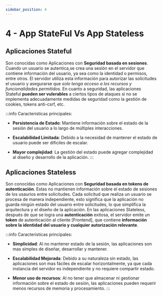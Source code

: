 ```yaml
---
sidebar_position: 4
---
```


# 4 - App StateFul Vs App Stateless

## Aplicaciones Stateful
Son conocidas como Aplicaciones con **Seguridad basada en sesiones**. Cuando un usuario se autentica,se crea una sesión en el servidor que contiene información del usuario, ya sea como la identidad o permisos, entre otros. 
El servidor utiliza esta información para autorizar las solicitudes el usuario y asegurarse que *solo tenga acceso a los recursos y funcionalidades permitidos.*
En cuanto a seguridad, las aplicaciones Stateful **pueden ser vulerables** a ciertos tipos de ataques si no se implementa adecuadamente medidas de seguridad como la gestión de cookies, tokens anti-csrf, etc.

:::info
Caracteristicas principales:
- **Persistencia de Estado**: Mantiene información sobre el estado de la sesión del usuario a lo largo de múltiples interacciones.

- **Escalabilidad Limitada**: Debido a la necesidad de mantener el estado de usuario puede ser dificiles de escalar.

- **Mayor complejidad**: La gestión del estado puede agregar complejidad al diseño y desarrollo de la aplicación.
:::

## Aplicaciones Stateless
Son conocidas como Aplicaciones con **Seguridad basada en tokens de autenticación**. Estas no mantienen información sobre el estado de sesiones de los usaurios entre solicitudes. Cada solicitud que realiza un usuario se procesa de manera independiente, esto significa que la aplicación no guarda ningún estado del usuario entre solicitudes, lo que simplifica la arquitectura y el diseño de la aplicación.
En las aplicaciones Stateless, después de que se logra una **autenticación** exitosa, el servidor emite un **token** de autenticación al cliente [Frontend], que contiene **información sobre la identidad del usuario y cualquier autorización relevante**.

:::info
Caracteristicas principales:
- **Simplicidad**: Al no mantener estado de la sesión, las aplicaciones son mas simples de diseñar, desarrollar y mantener.

- **Escalabilidad Mejorada**: Debido a su naturaleza sin estado, las aplicaciones son mas fáciles de escalar horizontalmente, ya que cada instancia del servidor es independiente y no requiere compartir estado.

- **Menor uso de recursos**: Al no tener que almacenar ni gestionar información sobre el estado de sesión, las aplicaciones pueden requerir menos recursos de memoria y procesamiento.
:::
